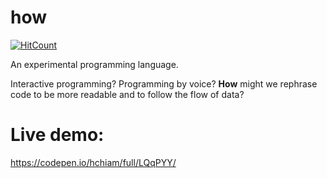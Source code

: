 # how

[![HitCount](http://hits.dwyl.io/hchiam/how.svg)](http://hits.dwyl.io/hchiam/how)

An experimental programming language.

Interactive programming? Programming by voice? **How** might we rephrase code to be more readable and to follow the flow of data?

# Live demo:
https://codepen.io/hchiam/full/LQqPYY/
